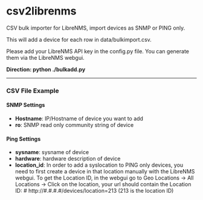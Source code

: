 # csv2librenms

CSV bulk importer for LibreNMS, import devices as SNMP or PING only.

This will add a device for each row in data/bulkimport.csv.

Please add your LibreNMS API key in the config.py file. You can generate
them via the LibreNMS webgui. 

**Direction: python ./bulkadd.py**

---
### CSV File Example

#### SNMP Settings
- **Hostname**: IP/Hostname of device you want to add
- **ro**: SNMP read only community string of device
#### Ping Settings
- **sysname**: sysname of device
- **hardware**: hardware description of device
- **location_id**: In order to add a syslocation to PING only devices,
  you need to first create a device in that location manually with the
  LibreNMS webgui. To get the Location ID, in the webgui go to Geo
  Locations -> All Locations -> Click on the location, your url should
  contain the Location ID: # http://#.#.#.#/devices/location=213 (213 is
  the location ID)

